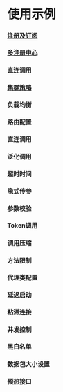 使用示例
==

#### [注册及订阅](./example/register.md)
#### [多注册中心](./example/multiRegistry.md)
#### [直连调用](./example/directInvoke.md)
#### [集群策略](./example/cluster.md)
#### 负载均衡
#### 路由配置
#### 直连调用
#### 泛化调用
#### 超时时间
#### 隐式传参
#### 参数校验
#### Token调用
#### 调用压缩
#### 方法限制
#### 代理类配置
#### 延迟启动
#### 粘滞连接
#### 并发控制
#### 黑白名单
#### 数据包大小设置
#### 预热接口